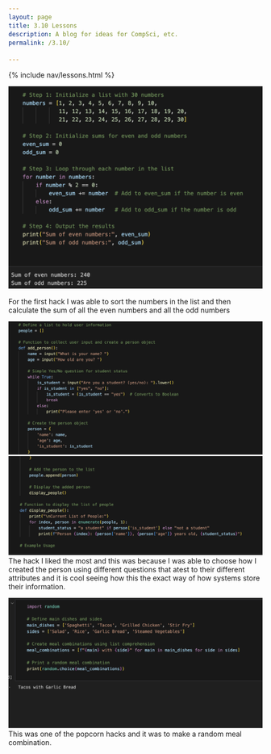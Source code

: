 ```yaml
---
layout: page
title: 3.10 Lessons
description: A blog for ideas for CompSci, etc.
permalink: /3.10/

---
```


{% include nav/lessons.html %}


![alt text](image-45.png)

 For the first hack I was able to sort the numbers in the list and then calculate the sum of all the even numbers and all the odd numbers

![alt text](image-46.png)
![alt text](image-47.png)
The hack I liked the most and this was because I was able to choose how I created the person using different questions that atest to their different attributes and it is cool seeing how this the exact way of how systems store their information. 

![alt text](image-48.png)
 This was one of the popcorn hacks and it was to make a random meal combination. 
